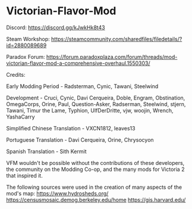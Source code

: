 # Victorian-Flavor-Mod

Discord: https://discord.gg/kJwkHk8t43

Steam Workshop: https://steamcommunity.com/sharedfiles/filedetails/?id=2880089689

Paradox Forum: https://forum.paradoxplaza.com/forum/threads/mod-victorian-flavor-mod-a-comprehensive-overhaul.1550303/



Credits:

Early Modding Period - Radsterman, Cynic, Tawani, Steelwind

Development - Cruci, Cynic, Davi Cerqueira, Doble, Engram, Obstination, OmegaCorps, Orine, Paul, Question-Asker, Radserman, Steelwind, stjern, Tawani, Timur the Lame, Typhion, UlfDerDritte, vjw, woojin, Wrench, YashaCarry

Simplified Chinese Translation - VXCN1812, leaves13

Portuguese Translation - Davi Cerqueira, Orine, Chrysocyon

Spanish Translation - Sith Kermit


VFM wouldn't be possible without the contributions of these developers, the community on the Modding Co-op, and the many mods for Victoria 2 that inspired it.


The following sources were used in the creation of many aspects of the mod's map:
https://www.hydrosheds.org/
https://censusmosaic.demog.berkeley.edu/home
https://gis.harvard.edu/
